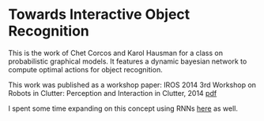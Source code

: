 Towards Interactive Object Recognition
======================================

This is the work of Chet Corcos and Karol Hausman for a class on probabilistic graphical models. It features a dynamic bayesian network to compute optimal actions for object recognition.

This work was published as a workshop paper: IROS 2014 3rd Workshop on Robots in Clutter: Perception and Interaction in Clutter, 2014 [pdf](/hausman-iros14-ws-ior.pdf)

I spent some time expanding on this concept using RNNs [here](https://github.com/ccorcos/interactive-object-recognition) as well.